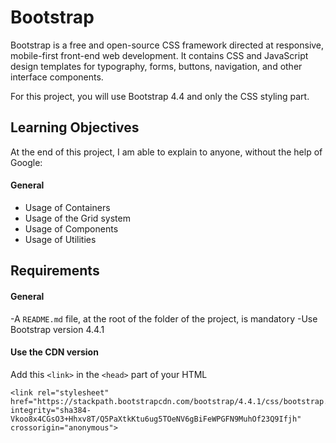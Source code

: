 # Bootstrap

Bootstrap is a free and open-source CSS framework directed at responsive, mobile-first front-end web development. It contains CSS and JavaScript design templates for typography, forms, buttons, navigation, and other interface components.

For this project, you will use Bootstrap 4.4 and only the CSS styling part.

## Learning Objectives
At the end of this project, I am able to explain to anyone, without the help of Google:

#### General
- Usage of Containers
- Usage of the Grid system
- Usage of Components
- Usage of Utilities

## Requirements
#### General
-A `README.md` file, at the root of the folder of the project, is mandatory
-Use Bootstrap version 4.4.1

#### Use the CDN version
Add this `<link>` in the `<head>` part of your HTML
```
<link rel="stylesheet" href="https://stackpath.bootstrapcdn.com/bootstrap/4.4.1/css/bootstrap.min.css" integrity="sha384-Vkoo8x4CGsO3+Hhxv8T/Q5PaXtkKtu6ug5TOeNV6gBiFeWPGFN9MuhOf23Q9Ifjh" crossorigin="anonymous">
```
